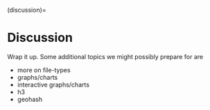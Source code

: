 (discussion)=
# Discussion

Wrap it up. Some additional topics we might possibly prepare for are

- more on file-types
- graphs/charts
- interactive graphs/charts
- h3
- geohash